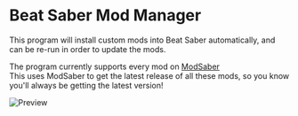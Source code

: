 # Beat Saber Mod Manager

This program will install custom mods into Beat Saber automatically, and can be re-run in order to update the mods.

The program currently supports every mod on [ModSaber](https://www.modsaber.org)  
This uses ModSaber to get the latest release of all these mods, so you know you'll always be getting the latest version!

![Preview](https://camo.githubusercontent.com/2063236393aac60605674be82122749cba1ee1c2/68747470733a2f2f736166652e6e33732e636f2f71516336584e78372e706e67)


